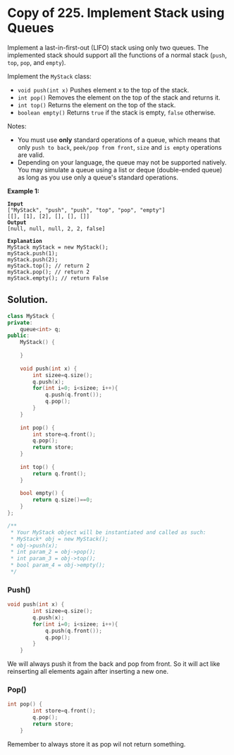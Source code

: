 # Copy of 225. Implement Stack using Queues

Implement a last-in-first-out (LIFO) stack using only two queues. The implemented stack should support all the functions of a normal stack (`push`, `top`, `pop`, and `empty`).

Implement the `MyStack` class:

* `void push(int x)` Pushes element x to the top of the stack.
* `int pop()` Removes the element on the top of the stack and returns it.
* `int top()` Returns the element on the top of the stack.
* `boolean empty()` Returns `true` if the stack is empty, `false` otherwise.

Notes:

* You must use **only** standard operations of a queue, which means that only `push to back`, `peek/pop from front`, `size` and `is empty` operations are valid.
* Depending on your language, the queue may not be supported natively. You may simulate a queue using a list or deque (double-ended queue) as long as you use only a queue's standard operations.

**Example 1:**

<pre><code><strong>Input
</strong>["MyStack", "push", "push", "top", "pop", "empty"]
[[], [1], [2], [], [], []]
<strong>Output
</strong>[null, null, null, 2, 2, false]

<strong>Explanation
</strong>MyStack myStack = new MyStack();
myStack.push(1);
myStack.push(2);
myStack.top(); // return 2
myStack.pop(); // return 2
myStack.empty(); // return False
</code></pre>



## Solution.

```cpp
class MyStack {
private:
    queue<int> q;
public:
    MyStack() {
        
    }
    
    void push(int x) {
        int sizee=q.size();
        q.push(x);
        for(int i=0; i<sizee; i++){
            q.push(q.front());
            q.pop();
        }
    }
    
    int pop() {
        int store=q.front();
        q.pop();
        return store;
    }
    
    int top() {
        return q.front();
    }
    
    bool empty() {
        return q.size()==0;
    }
};

/**
 * Your MyStack object will be instantiated and called as such:
 * MyStack* obj = new MyStack();
 * obj->push(x);
 * int param_2 = obj->pop();
 * int param_3 = obj->top();
 * bool param_4 = obj->empty();
 */
```



### Push()

```cpp
void push(int x) {
        int sizee=q.size();
        q.push(x);
        for(int i=0; i<sizee; i++){
            q.push(q.front());
            q.pop();
        }
    }
```

We will always push it from the back and pop from front. So it will act like reinserting all elements again after inserting a new one.



### Pop()

```cpp
int pop() {
        int store=q.front();
        q.pop();
        return store;
    }
```

Remember to always store it as pop wil not return something.
